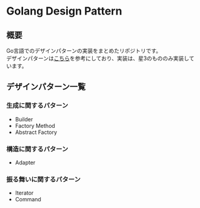 # Golang Design Pattern
## 概要
Go言語でのデザインパターンの実装をまとめたリポジトリです。<br>
デザインパターンは[こちら](https://refactoring.guru/ja/design-patterns/go)を参考にしており、実装は、星3のもののみ実装しています。

## デザインパターン一覧
### 生成に関するパターン
- Builder
- Factory Method
- Abstract Factory

### 構造に関するパターン
- Adapter

### 振る舞いに関するパターン
- Iterator
- Command